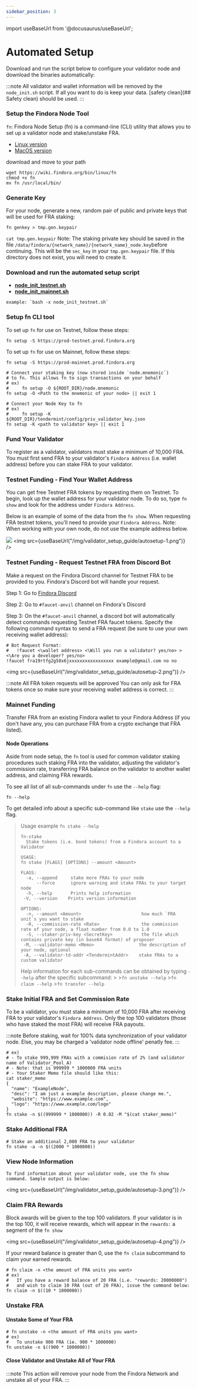```yaml
---
sidebar_position: 3
---
```


import useBaseUrl from '@docusaurus/useBaseUrl';

# Automated Setup

Download and run the script below to configure your validator node and download the binaries automatically:

:::note
All validator and wallet information will be removed by the `node_init.sh` script. If all you want to do is keep your data. [safety clean](## Safety clean) should be used.
:::
### Setup the Findora Node Tool

`fn`: Findora Node Setup (fn) is a command-line (CLI) utility that allows you to set up a validator node and stake/unstake FRA.
*    [Linux version](https://wiki.findora.org/bin/linux/fn)
*   [MacOS version](https://wiki.findora.org/bin/macos/fn)


download and move to your path

```
wget https://wiki.findora.org/bin/linux/fn
chmod +x fn
mv fn /usr/local/bin/
```

### Generate Key
For your node, generate a new, random pair of public and private keys that will be used for FRA staking:

```
fn genkey > tmp.gen.keypair
```

`cat tmp.gen.keypair` Note: The staking private key should be saved in the file `/data/findora/{network_name}/{network_name}_node.key`before continuing. This will be the `sec_key` in your `tmp.gen.keypair` file. If this directory does not exist, you will need to create it.

### Download and run the automated setup script
- [**node_init_testnet.sh**](../validator-guides/node_init_testnet.sh)
- [**node_init_mainnet.sh**](../validator-guides/node_init_mainnet.sh)

```
example: `bash -x node_init_testnet.sh`
```

### Setup fn CLI tool

To set up `fn` for use on Testnet, follow these steps:
```
fn setup -S https://prod-testnet.prod.findora.org
```


To set up `fn` for use on Mainnet, follow these steps:

```
fn setup -S https://prod-mainnet.prod.findora.org
```

```
# Connect your staking key (now stored inside `node.mnemonic`)
# to fn. This allows fn to sign transactions on your behalf
# ex)
#     fn setup -O ${ROOT_DIR}/node.mnemonic
fn setup -O <Path to the mnemonic of your node> || exit 1

# Connect your Node Key to fn
# ex)
#     fn setup -K ${ROOT_DIR}/tendermint/config/priv_validator_key.json
fn setup -K <path to validator key> || exit 1
```

### Fund Your Validator

To register as a validator, validators must stake a minimum of 10,000 FRA. You must first send FRA to your validator's `Findora Address` (i.e. wallet address) before you can stake FRA to your validator.

### Testnet Funding - Find Your Wallet Address

You can get free Testnet FRA tokens by requesting them on Testnet. To begin, look up the wallet address for your validator node. To do so, type `fn show` and look for the address under `Findora Address`.

Below is an example of some of the data from the `fn show`. When requesting FRA testnet tokens, you'll need to provide your `Findora Address`. Note: When working with your own node, do not use the example address below.

![](https://i.imgur.com/7SzbbAh.png)
<img src={useBaseUrl("/img/validator_setup_guide/autosetup-1.png")} />



### Testnet Funding - Request Testnet FRA from Discord Bot

Make a request on the Findora Discord channel for Testnet FRA to be provided to you. Findora's Discord bot will handle your request.

Step 1: Go to [Findora Discord](https://discord.gg/NXhZr6H2qt)

Step 2: Go to `#faucet-anvil` channel on Findora's Discord

Step 3: On the `#faucet-anvil` channel, a discord bot will automatically detect commands requesting Testnet FRA faucet tokens. Specify the following command syntax to send a FRA request (be sure to use your own receiving wallet address):

```
# Bot Request Format:
#   !faucet <\wallet address> <\Will you run a validator? yes/no> > <\Are you a developer? yes/no>
!faucet fra19rtfg2g58x6jxxxxxxxxxxxxxxxxx example@gmail.com no no 
```

<img src={useBaseUrl("/img/validator_setup_guide/autosetup-2.png")} />

:::note
  All FRA token requests will be approved
  You can only ask for FRA tokens once so make sure your receiving wallet address is correct.
:::

### Mainnet Funding
Transfer FRA from an existing Findora wallet to your Findora Address (if you don't have any, you can purchase FRA from a crypto exchange that FRA listed).

#### Node Operations
Aside from node setup, the `fn` tool is used for common validator staking procedures such staking FRA into the validator, adjusting the validator's commission rate, transferring FRA balance on the validator to another wallet address, and claiming FRA rewards.

To see all list of all sub-commands under `fn` use the `--help` flag:

```
fn --help
```

To get detailed info about a specific sub-command like `stake` use the `--help` flag.


> Usage example
> `fn stake --help`
>
> 
> ```
> fn-stake
 >   Stake tokens (i.e. bond tokens) from a Findora account to a Validator
>
>USAGE:
  >fn stake [FLAGS] [OPTIONS] --amount <Amount>
>
>FLAGS:
 >   -a, --append     stake more FRAs to your node
 >       --force      ignore warning and stake FRAs to your target node
 >   -h, --help       Prints help information
  >  -V, --version    Prints version information
>
>OPTIONS:
 >   -n, --amount <Amount>                       how much `FRA unit`s you want to stake
 >   -R, --commission-rate <Rate>                the commission rate of your node, a float number from 0.0 to 1.0
 >   -S, --staker-priv-key <SecretKey>           the file which contains private key (in base64 format) of proposer
 >  -M, --validator-memo <Memo>                 the description of your node, optional
 >  -A, --validator-td-addr <TendermintAddr>    stake FRAs to a custom validator
>```
>
> Help information for each sub-commands can be obtained by typing `--help` after the specific subcommand:
    >
    >`fn unstake --help`
    >`fn claim --help`
    >`fn transfer --help`
>
    
### Stake Initial FRA and Set Commission Rate

To be a validator, you must stake a minimum of 10,000 FRA after receiving FRA to your validator's `Findora Address`. Only the top 100 validators (those who have staked the most FRA) will receive FRA payouts.
    
:::note
Before staking, wait for 100% data synchronization of your validator node. Else, you may be charged a 'validator node offline' penatly fee.
::: 
    
```
# ex)
# - To stake 999,999 FRAs with a commision rate of 2% (and validator name of Validator_Pool_A)
# - Note: that is 999999 * 1000000 FRA units
# - Your Staker Memo file should like this:
cat staker_memo
{
  "name": "ExampleNode",
  "desc": "I am just a example description, please change me.",
  "website": "https://www.example.com",
  "logo": "https://www.example.com/logo"
}
fn stake -n $((999999 * 1000000)) -R 0.02 -M "$(cat staker_memo)"
```
    
### Stake Additional FRA
```
# Stake an additional 2,000 FRA to your validator
fn stake -a -n $((2000 * 1000000))
```
    
### View Node Information
    
```
To find information about your validator node, use the fn show command. Sample output is below:
```

<img src={useBaseUrl("/img/validator_setup_guide/autosetup-3.png")} />
### Claim FRA Rewards

Block awards will be given to the top 100 validators. If your validator is in the top 100, it will receive rewards, which will appear in the `rewards:` a segment of the `fn show`    
    
<img src={useBaseUrl("/img/validator_setup_guide/autosetup-4.png")} />

If your reward balance is greater than 0, use the `fn claim` subcommand to claim your earned rewards.    
    
```
# fn claim -n <the amount of FRA units you want>
# ex) 
#   If you have a reward balance of 20 FRA (i.e. "rewards: 20000000") 
#   and wish to claim 10 FRA (out of 20 FRA), issue the command below:
fn claim -n $((10 * 1000000))
```

### Unstake FRA
#### Unstake Some of Your FRA  
```
# fn unstake -n <the amount of FRA units you want>
# ex)
#   To unstake 900 FRA (ie. 900 * 1000000)
fn unstake -n $((900 * 1000000))
```

#### Close Validator and Unstake All of Your FRA
:::note
  This action will remove your node from the Findora Network and unstake all of your FRA.
:::